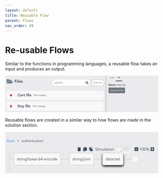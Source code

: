 ```yaml
---
layout: default
title: Reusable Flow
parent: Flows
nav_order: 99
---
```


# Re-usable Flows
Similar to the functions in programming languages, a reusable flow takes an input and produces an output.

![Flow](/assets/images/flow.png)

Reusable flows are created in a similar way to how flows are made in the solution section.

![Flow](/assets/images/flow1.png)
